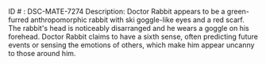 ID # : DSC-MATE-7274
Description: Doctor Rabbit appears to be a green-furred anthropomorphic rabbit with ski goggle-like eyes and a red scarf. The rabbit's head is noticeably disarranged and he wears a goggle on his forehead. Doctor Rabbit claims to have a sixth sense, often predicting future events or sensing the emotions of others, which make him appear uncanny to those around him.